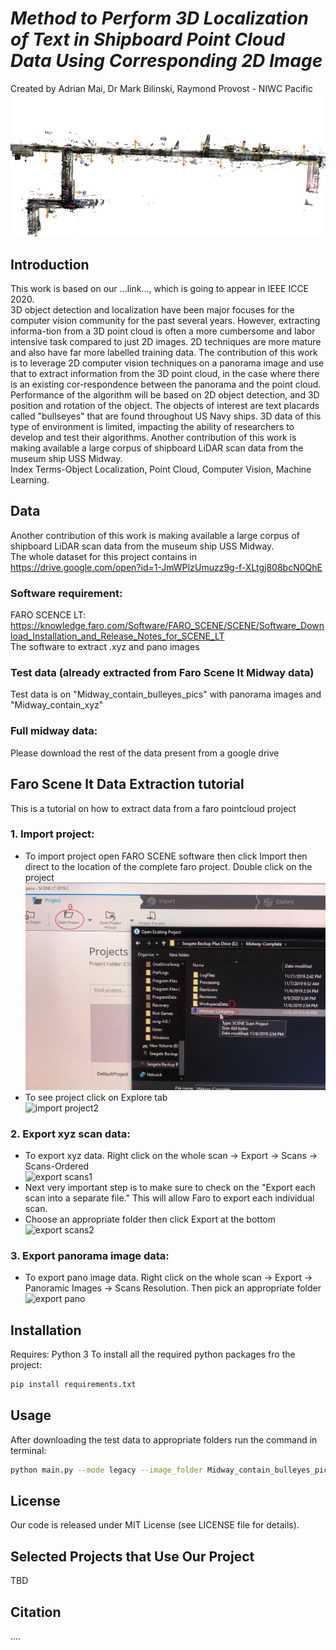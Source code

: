 # *Method to Perform 3D Localization of Text in Shipboard Point Cloud Data Using Corresponding 2D Image*
Created by Adrian Mai, Dr Mark Bilinski, Raymond Provost - NIWC Pacific <br />
![full prediction](https://github.com/quocanh010/MP3LTSPC/blob/master/display_images/full.png)

## Introduction
This work is based on our ...link..., which is going to appear in IEEE ICCE 2020. <br />
3D object detection and localization have been major focuses for the computer vision community for the past several years. However, extracting informa-tion from a 3D point cloud is often a more cumbersome and labor intensive task compared to just 2D images. 2D techniques are more mature and also have far more labelled training data. The contribution of this work is to leverage 2D computer vision techniques on a panorama image and use that to extract information from the 3D point cloud, in the case where there is an existing cor-respondence between the panorama and the point cloud. Performance of the algorithm will be based on 2D object detection, and 3D position and rotation of the object. The objects of interest are text placards called "bullseyes" that are found throughout US Navy ships. 3D data of this type of environment is limited, impacting the ability of researchers to develop and test their algorithms. Another contribution of this work is making available a large corpus of shipboard LiDAR scan data from the museum ship USS Midway. <br />
Index Terms-Object Localization, Point Cloud, Computer Vision, Machine Learning. <br />
## Data
Another contribution of this work is making available
a large corpus of shipboard LiDAR scan data from the
museum ship USS Midway.  <br />
The whole dataset for this project contains in  https://drive.google.com/open?id=1-JmWPIzUmuzz9g-f-XLtgj808bcN0QhE <br />
### Software requirement: <br />
FARO SCENCE LT: https://knowledge.faro.com/Software/FARO_SCENE/SCENE/Software_Download_Installation_and_Release_Notes_for_SCENE_LT <br />
The software to extract .xyz and pano images <br />
### Test data (already extracted from Faro Scene lt Midway data) <br />
Test data is on "Midway_contain_bulleyes_pics" with panorama images and "Midway_contain_xyz" <br />
### Full midway data: <br />
Please download the rest of the data present from a google drive
## Faro Scene lt Data Extraction tutorial 
This is a tutorial on how to extract data from a faro pointcloud project <br />
### 1. Import project: 
- To import project open FARO SCENE software then click Import then direct to the location of the complete faro project. Double click on the project <br />
![import  project1](https://github.com/quocanh010/MP3LTSPC/blob/master/display_images/1.jpg)
- To see project click on Explore tab <br />
![import  project2](https://github.com/quocanh010/MP3LTSPC/blob/master/display_images/2.jpg)
### 2. Export xyz scan data:
- To export xyz data. Right click on the whole scan -> Export -> Scans -> Scans-Ordered  <br />
![export  scans1](https://github.com/quocanh010/MP3LTSPC/blob/master/display_images/3.jpg)  <br />
- Next very important step is to make sure to check on the "Export each scan into a separate file." This will allow Faro to export each individual scan.  <br />
- Choose an appropriate folder then click Export at the bottom  <br />
![export  scans2](https://github.com/quocanh010/MP3LTSPC/blob/master/display_images/4.jpg)
### 3. Export panorama image data:
- To export pano image data. Right click on the whole scan -> Export -> Panoramic Images -> Scans Resolution. Then pick an appropriate folder <br />
![export  pano](https://github.com/quocanh010/MP3LTSPC/blob/master/display_images/5.jpg)
## Installation
Requires: Python 3
To install all the required python packages fro the project: 
```bash
pip install requirements.txt 
```

## Usage
After downloading the test data to appropriate folders run the command in terminal:
```bash
python main.py --mode legacy --image_folder Midway_contain_bulleyes_pics --xyz_folder Midway_contain_xyz --result_folder result_image
```

## License
Our code is released under MIT License (see LICENSE file for details).

## Selected Projects that Use Our Project
TBD
## Citation
....
